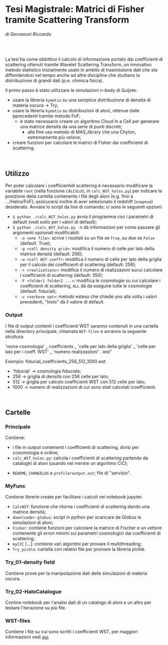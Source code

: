 # Tesi Magistrale: Matrici di Fisher tramite Scattering Transform
###### di Gervasoni Riccardo

</br>

La tesi ha come obbittivo il calcolo di informazione portato dai coefficienti di scattering ottenuti tramite Wavelet Scattering Transform, un innovativo metodo statistico inizialmente usato in ambito di trasmissione dati che sta diffondendosi nel tempo anche ad altre discipline che studiano la distribuzione di grandi dati (p.e. chimica fisica).

Il primo passo è stato utilizzare le simulazioni n-body di Quijote:
- usare la libreria `kymatio` su una semplice distribuzione di densità di materia oscura -> Try;
- usare la libreria `kymatio` su distribuzioni di aloni, ottenue dalle pprecedenti tramite metodo FoF;
    * è stato necessario creare un algoritmo Cloud In a Cell per generare una matrice densità da una serie di punti discreti;
        * alla fine uso metodo di MAS_library che una Chyton, estremamente più veloce;
- creare funzioni per calcolare le matrici di Fisher dai coefficienti di scattering.

</br>

## Utilizzo
Per poter calcolare i coefficientidi scattering è necessario modificare la variabile `root` (nella funzione `CALCULUS`, in `calc_WST_halos.py`) per indicare la posizione della cartella contenente i file degli aloni (e.g. fino a .../Halos/FoF); assicurarsi inoltre di aver selezionato il redshift (`snapnum`) desiderato.
Avviare lo script da line di comando; ci sono le seguenti opzioni:
- ```$ python ./calc_WST_halos.py``` avvia il programma con i parametri di default (vedi sotto per i valori di default);
- ```$ python ./calc_WST_halos.py -h``` dà informazioni per come passare gli argomenti opzionali modificabili:
    * ```-o <one file>```: scrive i risultati su un file se `True`, su due se `False` (default. True);
    * ```-g <cell density grid>```: modifica il numero di celle per lato della matrice densità (default: 256);
    * ```-w <cell WST coeff>```: modifica il numero di celle per lato della griglia per il calcolo dei coefficienti di scattering (default: 256);
    * ```-r <realizations>```: modifica il numero di realizzazoni sucui calcolare i coefficienti di scattering  (default: 350);
    * ```-F <folder1 folder2 ...>```: modifica le cosmologie su cui calcolare i coefficienti di scattering, ```ALL``` dà da eseguire tutte le cosmologie (default: fiducial);
    * ```-v <verbose opt>```: metodo esteso che chiede uno alla volta i valori precedenti, "Invio" dà il valore di default.

### Output
I file di output contenti i coefficienti WST saranno contenuti in una cartella nella directory principale, chiamata `WST-files` e avranno la seguente struttura:

'nome cosmologia' _ coefficients _ 'celle per lato della griglia' _ 'celle per lato per i coeff. WST' _ 'numero realizzazioni' . wst"

Esempio: fiducial_coefficients_256_512_1000.wst
- 'fiducial' -> cosmologia fiduciale;
- 256 -> griglia di densità con 256 celle per lato;
- 512 -> griglia per calcolo coefficienti WST con 512 celle per lato;
- 1000 -> numero di realizzazioni di cui sono stati calcolati  icoefficienti.

</br>

## Cartelle

### Principale
Contiene:
- i file in output contenenti i coefficienti di scattering, divisi per cosomologia e ordine;
- `calc_WST_halos.py`: calcola i coefficienti di scattering partendo da cataloghi di aloni (usando nel mentre un algoritmo CiC);
* `README`, `CHANGELOG` e `profileroutput.out`; file di "servizio". 

### MyFunc
Contiene librerie create per facilitare i calcoli nei notebook jupyter.
- `CalcWST`: funzione che ritorna i coefficienti di scattering dando una matrice densità;
- `downloader-globus`: script in python per scaricare da Globus le simulazioni di aloni;
- `Fisher`: contiene funzioni per calcolare la matrice di Fischer e un vettore contenente gli errori minimi sui parametri cosmologici dai coefficienti di scattering;
- `myCIC` [...]: contiene vari algoritmi per provare il multithreading;
- `Try_pickle`: cartella con relativi file per proivare la libreria pickle.

### Try_01-density field
Contiene prove per la manipolazione dati delle simulaizoni di materia oscura.

### Try_02-HaloCatalogue
Contine notebook per l'analisi dati di un catalogo di aloni e un altro per testare l'iterazione su più file.

### WST-files
Contiene i file su cui sono scritti i coefficienti WST, per maggiori informazioni vedi [qui](#output).